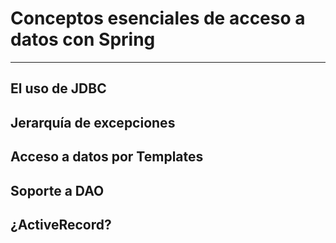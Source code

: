 # Conceptos esenciales de acceso a datos con Spring

----

<div id="1"></div>

## El uso de JDBC


<div id="2"></div>

## Jerarquía de excepciones


<div id="3"></div>

## Acceso a datos por Templates


<div id="4"></div>

## Soporte a DAO


<div id="5"></div>

## ¿ActiveRecord?

